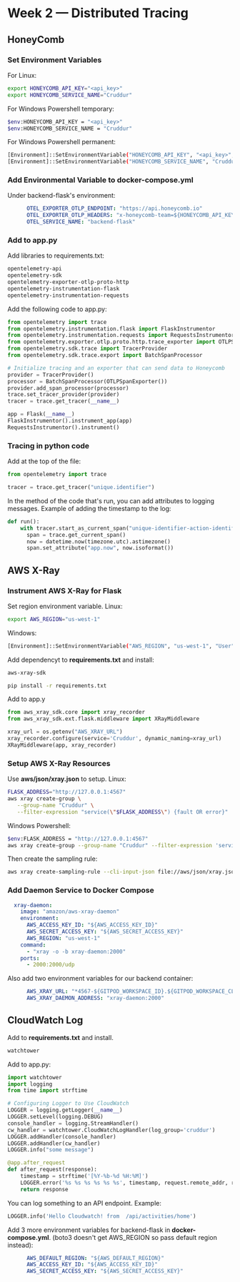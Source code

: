 # Week 2 — Distributed Tracing
## HoneyComb
### Set Environment Variables
For Linux:
```sh
export HONEYCOMB_API_KEY="<api_key>"
export HONEYCOMB_SERVICE_NAME="Cruddur"
```
For Windows Powershell temporary:
```sh
$env:HONEYCOMB_API_KEY = "<api_key>"
$env:HONEYCOMB_SERVICE_NAME = "Cruddur"
```
For Windows Powershell permanent:
```sh
[Environment]::SetEnvironmentVariable("HONEYCOMB_API_KEY", "<api_key>", "User")
[Environment]::SetEnvironmentVariable("HONEYCOMB_SERVICE_NAME", "Cruddur", "User")
```

### Add Environmental Variable to docker-compose.yml
Under backend-flask's environment:
```yml
      OTEL_EXPORTER_OTLP_ENDPOINT: "https://api.honeycomb.io"
      OTEL_EXPORTER_OTLP_HEADERS: "x-honeycomb-team=${HONEYCOMB_API_KEY}"
      OTEL_SERVICE_NAME: "backend-flask"
```

### Add to app.py
Add libraries to requirements.txt:
```sh
opentelemetry-api 
opentelemetry-sdk 
opentelemetry-exporter-otlp-proto-http 
opentelemetry-instrumentation-flask 
opentelemetry-instrumentation-requests
```
Add the following code to app.py:
```python
from opentelemetry import trace
from opentelemetry.instrumentation.flask import FlaskInstrumentor
from opentelemetry.instrumentation.requests import RequestsInstrumentor
from opentelemetry.exporter.otlp.proto.http.trace_exporter import OTLPSpanExporter
from opentelemetry.sdk.trace import TracerProvider
from opentelemetry.sdk.trace.export import BatchSpanProcessor

# Initialize tracing and an exporter that can send data to Honeycomb
provider = TracerProvider()
processor = BatchSpanProcessor(OTLPSpanExporter())
provider.add_span_processor(processor)
trace.set_tracer_provider(provider)
tracer = trace.get_tracer(__name__)

app = Flask(__name__)
FlaskInstrumentor().instrument_app(app)
RequestsInstrumentor().instrument()
```

### Tracing in python code
Add at the top of the file:
```python
from opentelemetry import trace

tracer = trace.get_tracer("unique.identifier")
```
In the method of the code that's run, you can add attributes to logging messages.
Example of adding the timestamp to the log:
```python
def run():
    with tracer.start_as_current_span("unique-identifier-action-identifier"):
      span = trace.get_current_span()
      now = datetime.now(timezone.utc).astimezone()
      span.set_attribute("app.now", now.isoformat())
```

## AWS X-Ray
### Instrument AWS X-Ray for Flask
Set region environment variable.
Linux:
```sh
export AWS_REGION="us-west-1"
```
Windows:
```sh
[Environment]::SetEnvironmentVariable("AWS_REGION", "us-west-1", "User")
```
Add dependencyt to **requirements.txt** and install:
```sh
aws-xray-sdk
```
```sh
pip install -r requirements.txt
```
Add to app.y
```python
from aws_xray_sdk.core import xray_recorder
from aws_xray_sdk.ext.flask.middleware import XRayMiddleware

xray_url = os.getenv("AWS_XRAY_URL")
xray_recorder.configure(service='Cruddur', dynamic_naming=xray_url)
XRayMiddleware(app, xray_recorder)
```

### Setup AWS X-Ray Resources
Use **aws/json/xray.json** to setup.
Linux:
```sh
FLASK_ADDRESS="http://127.0.0.1:4567"
aws xray create-group \
   --group-name "Cruddur" \
   --filter-expression "service(\"$FLASK_ADDRESS\") {fault OR error}"
```
Windows Powershell:
```sh
$env:FLASK_ADDRESS = "http://127.0.0.1:4567"
aws xray create-group --group-name "Cruddur" --filter-expression 'service(\"backend-flask\")'
```
Then create the sampling rule:
```sh
aws xray create-sampling-rule --cli-input-json file://aws/json/xray.json
```

### Add Daemon Service to Docker Compose
```yml
  xray-daemon:
    image: "amazon/aws-xray-daemon"
    environment:
      AWS_ACCESS_KEY_ID: "${AWS_ACCESS_KEY_ID}"
      AWS_SECRET_ACCESS_KEY: "${AWS_SECRET_ACCESS_KEY}"
      AWS_REGION: "us-west-1"
    command:
      - "xray -o -b xray-daemon:2000"
    ports:
      - 2000:2000/udp
```
Also add two environment variables for our backend container:
```yml
      AWS_XRAY_URL: "*4567-${GITPOD_WORKSPACE_ID}.${GITPOD_WORKSPACE_CLUSTER_HOST}*"
      AWS_XRAY_DAEMON_ADDRESS: "xray-daemon:2000"
```

## CloudWatch Log
Add to **requirements.txt** and install.
```sh
watchtower
```
Add to app.py:
```python
import watchtower
import logging
from time import strftime
```
```python
# Configuring Logger to Use CloudWatch
LOGGER = logging.getLogger(__name__)
LOGGER.setLevel(logging.DEBUG)
console_handler = logging.StreamHandler()
cw_handler = watchtower.CloudWatchLogHandler(log_group='cruddur')
LOGGER.addHandler(console_handler)
LOGGER.addHandler(cw_handler)
LOGGER.info("some message")
```
```python
@app.after_request
def after_request(response):
    timestamp = strftime('[%Y-%b-%d %H:%M]')
    LOGGER.error('%s %s %s %s %s %s', timestamp, request.remote_addr, request.method, request.scheme, request.full_path, response.status)
    return response
```
You can log something to an API endpoint. Example:
```python
LOGGER.info('Hello Cloudwatch! from  /api/activities/home')
```
Add 3 more environment variables for backend-flask in **docker-compose.yml**.
(boto3 doesn't get AWS_REGION so pass default region instead):
```yml
      AWS_DEFAULT_REGION: "${AWS_DEFAULT_REGION}"
      AWS_ACCESS_KEY_ID: "${AWS_ACCESS_KEY_ID}"
      AWS_SECRET_ACCESS_KEY: "${AWS_SECRET_ACCESS_KEY}"
```


